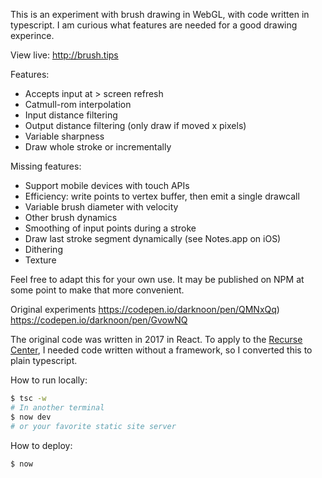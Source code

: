This is an experiment with brush drawing in WebGL, with code written in typescript. I am curious what features are needed for a good drawing experince.

View live: http://brush.tips

Features:

- Accepts input at > screen refresh
- Catmull-rom interpolation
- Input distance filtering
- Output distance filtering (only draw if moved x pixels)
- Variable sharpness
- Draw whole stroke or incrementally

Missing features:

- Support mobile devices with touch APIs
- Efficiency: write points to vertex buffer, then emit a single drawcall
- Variable brush diameter with velocity
- Other brush dynamics
- Smoothing of input points during a stroke
- Draw last stroke segment dynamically (see Notes.app on iOS)
- Dithering
- Texture

Feel free to adapt this for your own use. It may be published on NPM at some point to make that more convenient.

Original experiments
https://codepen.io/darknoon/pen/QMNxQq)
https://codepen.io/darknoon/pen/GvowNQ

The original code was written in 2017 in React. To apply to the [Recurse Center](https://recurse.com), I needed code written without a framework, so I converted this to plain typescript.

How to run locally:

```sh
$ tsc -w
# In another terminal
$ now dev
# or your favorite static site server
```

How to deploy:

```sh
$ now
```
